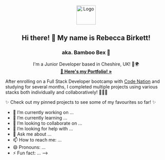 <!-- PROJECT LOGO -->
<br />
<p align="center">
  <a href="https://github.com/kelseru">
    <img src="https://img.icons8.com/cute-clipart/96/000000/origami.png" alt="Logo" width="60" height="60">
  </a>

  <h2 align="center">Hi there! 👋 My name is Rebecca Birkett!</h2>
  <h3 align="center">aka. Bamboo Bex 🎋</h3>

  <p align="center">
    I'm a Junior Developer based in Cheshire, UK! 🌳🌍
    <br />
    <a href="https://github.com/CNcage/anchor"><strong>🦌 Here's my Portfolio! »</strong></a>
    <br />
  </p>
</p>


After enrolling on a Full Stack Developer bootcamp with [Code Nation](https://wearecodenation.com) and studying for several months, I completed multiple projects using various stacks both individually and collaboratively! 👩🏻‍💻

✨ Check out my pinned projects to see some of my favourites so far! ✨


- 🔭 I’m currently working on ...
- 🌱 I’m currently learning ...
- 👯 I’m looking to collaborate on ...
- 🤔 I’m looking for help with ...
- 💬 Ask me about ...
- 📫 How to reach me: ...
- 😄 Pronouns: ...
- ⚡ Fun fact: ...
-->
